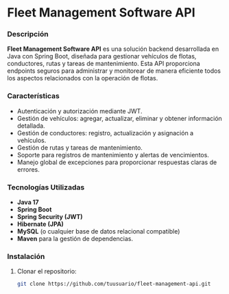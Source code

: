 # Fleet Management Software API

### Descripción

**Fleet Management Software API** es una solución backend desarrollada en Java con Spring Boot, diseñada para gestionar vehículos de flotas, conductores, rutas y tareas de mantenimiento. Esta API proporciona endpoints seguros para administrar y monitorear de manera eficiente todos los aspectos relacionados con la operación de flotas.

### Características

- Autenticación y autorización mediante JWT.
- Gestión de vehículos: agregar, actualizar, eliminar y obtener información detallada.
- Gestión de conductores: registro, actualización y asignación a vehículos.
- Gestión de rutas y tareas de mantenimiento.
- Soporte para registros de mantenimiento y alertas de vencimientos.
- Manejo global de excepciones para proporcionar respuestas claras de errores.

### Tecnologías Utilizadas

- **Java 17**
- **Spring Boot**
- **Spring Security (JWT)**
- **Hibernate (JPA)**
- **MySQL** (o cualquier base de datos relacional compatible)
- **Maven** para la gestión de dependencias.

### Instalación

1. Clonar el repositorio:

   ```bash
   git clone https://github.com/tuusuario/fleet-management-api.git
